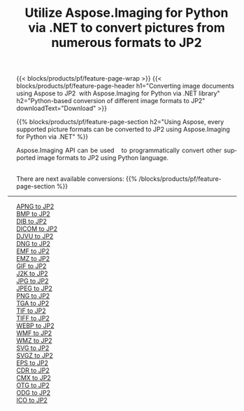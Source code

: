 ﻿---
title: Utilize Aspose.Imaging for Python via .NET to convert pictures from numerous formats to JP2 
weight: 3920
url: /python-net/conversion/to/jp2 
lang: en
langdirlevel: 2
locales: zh-hans,ja,it,ru,de,es,fr,nl,id,lt,pl,pt,vi,tr,ko,zh-hant,ar,hi,th,sv,cs,uk,he
description: You can use Aspose.Imaging for Python via .NET library to convert from a variety of formats to JP2
---

{{< blocks/products/pf/feature-page-wrap >}}
{{< blocks/products/pf/feature-page-header h1="Converting image documents using Aspose to JP2  with Aspose.Imaging for Python via .NET library" h2="Python-based conversion of different image formats to JP2" downloadText="Download" >}}


{{% blocks/products/pf/feature-page-section  h2="Using Aspose, every supported picture formats can be converted to JP2 using Aspose.Imaging for Python via .NET" %}}
<p align=justify>Aspose.Imaging API can be used   to programmatically convert other supported image formats to JP2 using Python language.</p>
<br/>
There are next available conversions:
{{% /blocks/products/pf/feature-page-section %}}
<div class="container-fluid productfamilypage bg-gray">
    <div class="convertypes bg-gray agp-content section">
        <div class="container">
		<hr style="margin-left:-20px;"/>
		<div class="row other-converters">
		    <div class='col-md-2 other-converter remove-lp remove-rp'><a href="/imaging/python-net/conversion/apng-to-jp2" >APNG to JP2</a></div>
<div class='col-md-2 other-converter remove-lp remove-rp'><a href="/imaging/python-net/conversion/bmp-to-jp2" >BMP to JP2</a></div>
<div class='col-md-2 other-converter remove-lp remove-rp'><a href="/imaging/python-net/conversion/dib-to-jp2" >DIB to JP2</a></div>
<div class='col-md-2 other-converter remove-lp remove-rp'><a href="/imaging/python-net/conversion/dicom-to-jp2" >DICOM to JP2</a></div>
<div class='col-md-2 other-converter remove-lp remove-rp'><a href="/imaging/python-net/conversion/djvu-to-jp2" >DJVU to JP2</a></div>
<div class='col-md-2 other-converter remove-lp remove-rp'><a href="/imaging/python-net/conversion/dng-to-jp2" >DNG to JP2</a></div>
<div class='col-md-2 other-converter remove-lp remove-rp'><a href="/imaging/python-net/conversion/emf-to-jp2" >EMF to JP2</a></div>
<div class='col-md-2 other-converter remove-lp remove-rp'><a href="/imaging/python-net/conversion/emz-to-jp2" >EMZ to JP2</a></div>
<div class='col-md-2 other-converter remove-lp remove-rp'><a href="/imaging/python-net/conversion/gif-to-jp2" >GIF to JP2</a></div>
<div class='col-md-2 other-converter remove-lp remove-rp'><a href="/imaging/python-net/conversion/j2k-to-jp2" >J2K to JP2</a></div>
<div class='col-md-2 other-converter remove-lp remove-rp'><a href="/imaging/python-net/conversion/jpg-to-jp2" >JPG to JP2</a></div>
<div class='col-md-2 other-converter remove-lp remove-rp'><a href="/imaging/python-net/conversion/jpeg-to-jp2" >JPEG to JP2</a></div>
<div class='col-md-2 other-converter remove-lp remove-rp'><a href="/imaging/python-net/conversion/png-to-jp2" >PNG to JP2</a></div>
<div class='col-md-2 other-converter remove-lp remove-rp'><a href="/imaging/python-net/conversion/tga-to-jp2" >TGA to JP2</a></div>
<div class='col-md-2 other-converter remove-lp remove-rp'><a href="/imaging/python-net/conversion/tif-to-jp2" >TIF to JP2</a></div>
<div class='col-md-2 other-converter remove-lp remove-rp'><a href="/imaging/python-net/conversion/tiff-to-jp2" >TIFF to JP2</a></div>
<div class='col-md-2 other-converter remove-lp remove-rp'><a href="/imaging/python-net/conversion/webp-to-jp2" >WEBP to JP2</a></div>
<div class='col-md-2 other-converter remove-lp remove-rp'><a href="/imaging/python-net/conversion/wmf-to-jp2" >WMF to JP2</a></div>
<div class='col-md-2 other-converter remove-lp remove-rp'><a href="/imaging/python-net/conversion/wmz-to-jp2" >WMZ to JP2</a></div>
<div class='col-md-2 other-converter remove-lp remove-rp'><a href="/imaging/python-net/conversion/svg-to-jp2" >SVG to JP2</a></div>
<div class='col-md-2 other-converter remove-lp remove-rp'><a href="/imaging/python-net/conversion/svgz-to-jp2" >SVGZ to JP2</a></div>
<div class='col-md-2 other-converter remove-lp remove-rp'><a href="/imaging/python-net/conversion/eps-to-jp2" >EPS to JP2</a></div>
<div class='col-md-2 other-converter remove-lp remove-rp'><a href="/imaging/python-net/conversion/cdr-to-jp2" >CDR to JP2</a></div>
<div class='col-md-2 other-converter remove-lp remove-rp'><a href="/imaging/python-net/conversion/cmx-to-jp2" >CMX to JP2</a></div>
<div class='col-md-2 other-converter remove-lp remove-rp'><a href="/imaging/python-net/conversion/otg-to-jp2" >OTG to JP2</a></div>
<div class='col-md-2 other-converter remove-lp remove-rp'><a href="/imaging/python-net/conversion/odg-to-jp2" >ODG to JP2</a></div>
<div class='col-md-2 other-converter remove-lp remove-rp'><a href="/imaging/python-net/conversion/ico-to-jp2" >ICO to JP2</a></div>
                </div>
        </div>
    </div>
</div>
<br/>

